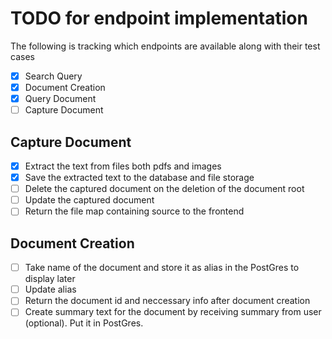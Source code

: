# TODO for endpoint implementation

The following is tracking which endpoints are available along with their test cases

- [x] Search Query
- [x] Document Creation
- [x] Query Document
- [ ] Capture Document

## Capture Document

- [x] Extract the text from files both pdfs and images 
- [x] Save the extracted text to the database and file storage
- [ ] Delete the captured document on the deletion of the document root
- [ ] Update the captured document
- [ ] Return the file map containing source to the frontend

## Document Creation
- [ ] Take name of the document and store it as alias in the PostGres to display later
- [ ] Update alias
- [ ] Return the document id and neccessary info after document creation
- [ ] Create summary text for the document by receiving summary from user (optional). Put it in PostGres.